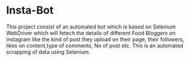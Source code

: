 # Insta-Bot


This project consist of an automated bot which is based on Selenium WebDriver which will fetech the details of different Food Bloggers on instagram like the kind of post they upload on their page, their followers, likes on content,type of comments, No of post etc. This is an automated scrapping of data using Selenium.
